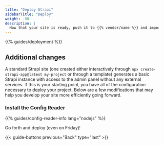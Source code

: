 ```yaml
---
title: "Deploy Strapi"
sidebarTitle: "Deploy"
weight: -80
description: |
  Now that your site is ready, push it to {{% vendor/name %}} and import your data.
---
```


{{% guides/deployment %}}

## Additional changes

A standard Strapi site
(one created either interactively through `npx create-strapi-app@latest my-project` or through a template)
generates a basic Strapi instance with access to the admin panel without any external services.
If this is your starting point, you have all of the configuration necessary to deploy your project.
Below are a few modifications that may help you develop your site more efficiently going forward.

### Install the Config Reader

{{% guides/config-reader-info lang="nodejs" %}}

Go forth and deploy (even on Friday)!

{{< guide-buttons previous="Back" type="last" >}}

